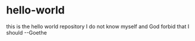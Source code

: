 # hello-world
this is the hello world repository
I do not know myself and God forbid that I should  --Goethe
